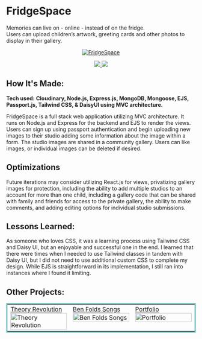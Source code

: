 # FridgeSpace

Memories can live on - online - instead of on the fridge. </br>
Users can upload children’s artwork, greeting cards and other photos to display in their gallery. 

<p align="center">
  <a href="https://fridgespace.fly.dev/" target="_blank">
    <img src="![fridgespace](https://user-images.githubusercontent.com/52755177/208049178-6a56b506-55b1-4d30-a2a9-be6ddf9d7907.gif)
" alt="FridgeSpace"/>
  </a>
</p>

<p align="center">
  <a href="https://github.com/katiehom/fridgespace" target="_blank">
    <img src="https://img.shields.io/static/v1?label=|&message=REPO&color=1f1591&style=plastic&logo=github&logo-color=white"/>
  </a>  
  <a href="https://fridgespace.fly.dev/" target="_blank">
    <img src="https://img.shields.io/static/v1?label=|&message=WEBSITE&color=c90c64&style=plastic"/>
  </a>
</p>


## How It's Made:

**Tech used:** <strong>Cloudinary, Node.js, Express.js, MongoDB, Mongoose, EJS, Passport.js, Tailwind CSS, & DaisyUI using MVC architecture.</strong>

FridgeSpace is a full stack web application utilizing MVC architecture. It runs on Node.js and Express for the backend and EJS to render the views. Users can sign up using passport authentication and begin uploading new images to their studio adding some information about the image within a form. The studio images are shared in a community gallery. Users can like images, or individual images can be deleted if desired.

## Optimizations
Future iterations may consider utilizing React.js for views, privatizing gallery images for protection, including the ability to add multiple studios to an account for more than one child, including a gallery code that can be shared with family and friends for access to the private gallery, the ability to make comments, and adding editing options for individual studio submissions.

## Lessons Learned:

As someone who loves CSS, it was a learning process using Tailwind CSS and Daisy UI, but an enjoyable and successful one in the end. I learned that there were times when I needed to use Tailwind classes in tandem with Daisy UI, but I did not need to use additional custom CSS to complete my design. While EJS is straightforward in its implementation, I still ran into instances where I found it limiting.

## Other Projects:

<table bordercolor="#66b2b2">
  
  <tr>
        <td width="33.3%"  style="align:center;" valign="top">
<a target="_blank" href="https://theoryrevolution.com">Theory Revolution</a>
        <br />
      <a target="_blank" href="https://theoryrevolution.com">
            <img src="https://user-images.githubusercontent.com/52755177/180623890-6179f79a-82f7-4336-bf2f-adaedaa1eb44.gif" width="100%" alt="Theory Revolution"/>
      </a>
    </td>
    <td width="33.3%" valign="top">
<a target="_blank" href="https://github.com/katiehom/ben-folds-api">Ben Folds Songs</a>
      <br />
        <a target="_blank" href="https://github.com/katiehom/ben-folds-api">
          <img src="https://user-images.githubusercontent.com/52755177/186995784-efe50111-b278-425a-ba54-aac9779028d7.gif" width="100%" alt="Ben Folds Songs"/>
        </a>
    </td>
    <td width="33.3%" valign="top">
<a target="_blank" href="https://github.com/katiehom/katie-hom">Portfolio</a>
        <br />
        <a target="_blank" href="https://github.com/katiehom/katie-hom">
          <img src="https://user-images.githubusercontent.com/52755177/180623739-fbf4f9ef-d1e2-4cb3-8717-0f139b4af221.gif" width="100%" alt="Portfolio"/>
        </a>
    </td>
  </tr>
</table>
